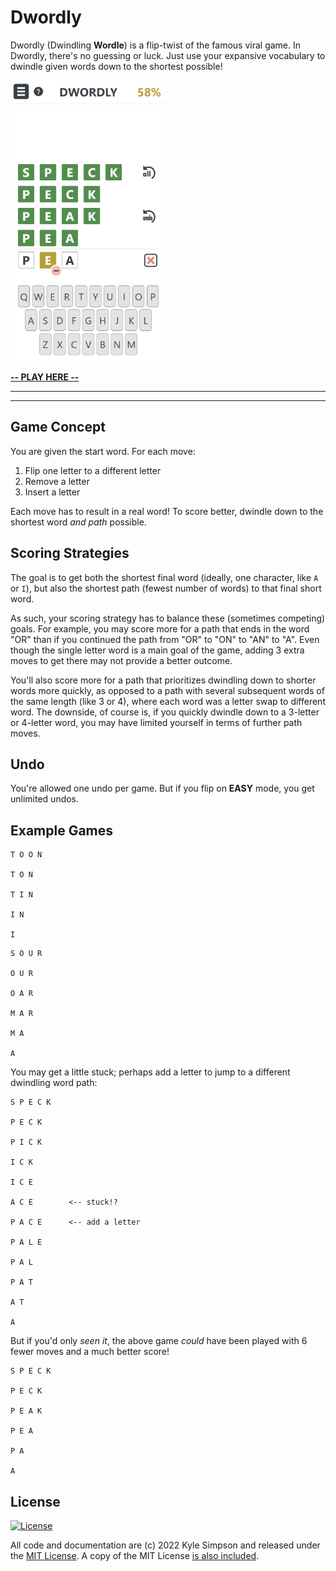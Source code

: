 # Dwordly

Dwordly (Dwindling **Wordle**) is a flip-twist of the famous viral game. In Dwordly, there's no guessing or luck. Just use your expansive vocabulary to dwindle given words down to the shortest possible!

[![Dwordly Screenshot](screenshot.png)](https://dwordly.fun)

**[-- PLAY HERE --](https://dwordly.fun)**

----
----

## Game Concept

You are given the start word. For each move:

1. Flip one letter to a different letter
2. Remove a letter
3. Insert a letter

Each move has to result in a real word! To score better, dwindle down to the shortest word *and path* possible.

## Scoring Strategies

The goal is to get both the shortest final word (ideally, one character, like `A` or `I`), but also the shortest path (fewest number of words) to that final short word.

As such, your scoring strategy has to balance these (sometimes competing) goals. For example, you may score more for a path that ends in the word "OR" than if you continued the path from "OR" to "ON" to "AN" to "A". Even though the single letter word is a main goal of the game, adding 3 extra moves to get there may not provide a better outcome.

You'll also score more for a path that prioritizes dwindling down to shorter words more quickly, as opposed to a path with several subsequent words of the same length (like 3 or 4), where each word was a letter swap to different word. The downside, of course is, if you quickly dwindle down to a 3-letter or 4-letter word, you may have limited yourself in terms of further path moves.

## Undo

You're allowed one undo per game. But if you flip on **EASY** mode, you get unlimited undos.

## Example Games

```
T O O N

T O N

T I N

I N

I
```

```
S O U R

O U R

O A R

M A R

M A

A
```

You may get a little stuck; perhaps add a letter to jump to a different dwindling word path:

```
S P E C K

P E C K

P I C K

I C K

I C E

A C E        <-- stuck!?

P A C E      <-- add a letter

P A L E

P A L

P A T

A T

A
```

But if you'd only *seen it*, the above game *could* have been played with 6 fewer moves and a much better score!

```
S P E C K

P E C K

P E A K

P E A

P A

A
```

## License

[![License](https://img.shields.io/badge/license-MIT-a1356a)](LICENSE.txt)

All code and documentation are (c) 2022 Kyle Simpson and released under the [MIT License](http://getify.mit-license.org/). A copy of the MIT License [is also included](LICENSE.txt).
